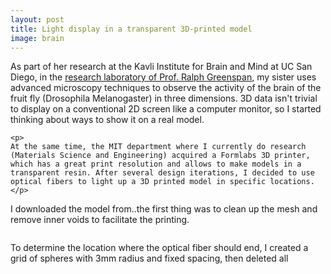 ```yaml
---
layout: post
title: Light display in a transparent 3D-printed model
image: brain
---
```

<div class="well">
	<p>
	As part of her research at the Kavli Institute for Brain and Mind at UC San Diego, in the <a href="http://greenspanlab.ucsd.edu/">research laboratory of Prof. Ralph Greenspan</a>, my sister uses advanced microscopy techniques to observe the activity of the brain of the fruit fly (Drosophila Melanogaster) in three dimensions. 3D data isn't trivial to display on a conventional 2D screen like a computer monitor, so I started thinking about ways to show it on a real model.
	</p>

	<p>
	At the same time, the MIT department where I currently do research (Materials Science and Engineering) acquired a Formlabs 3D printer, which has a great print resolution and allows to make models in a transparent resin. After several design iterations, I decided to use optical fibers to light up a 3D printed model in specific locations.
	</p>	
</div>

<p>
	I downloaded the model from..the first thing was to clean up the mesh and remove inner voids to facilitate the printing.
</p>

<p>
<div class="row">
	<div class="col-md-4">
	     <img src="{{ site.url }}/assets/img/{{ page.image }}/TopBottom.gif" class="img-responsive img-rounded" alt="">
	</div>
	<div class="col-md-4">
	     <img src="{{ site.url }}/assets/img/{{ page.image }}/LeftRight.gif" class="img-responsive img-rounded" alt="">
	</div>
	<div class="col-md-4">
	     <img src="{{ site.url }}/assets/img/{{ page.image }}/FrontBack.gif" class="img-responsive img-rounded" alt="">
	</div>
</div>
</p>

<p>
	To determine the location where the optical fiber should end, I created a grid of spheres with 3mm radius and fixed spacing, then deleted all 
</p>